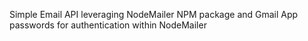 Simple Email API leveraging NodeMailer NPM package and Gmail App passwords for authentication within NodeMailer
